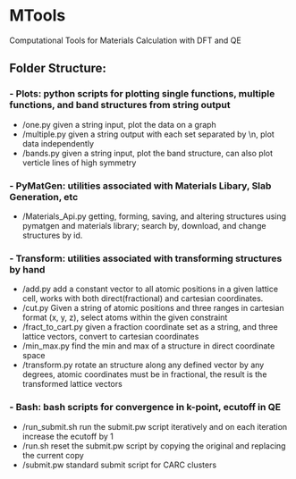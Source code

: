 # MTools
Computational Tools for Materials Calculation with DFT and QE

## Folder Structure:
### - Plots: python scripts for plotting single functions, multiple functions, and band structures from string output
  - /one.py given a string input, plot the data on a graph
  - /multiple.py given a string output with each set separated by \n, plot data independently
  - /bands.py given a string input, plot the band structure, can also plot verticle lines of high symmetry
### - PyMatGen: utilities associated with Materials Libary, Slab Generation, etc
  - /Materials_Api.py getting, forming, saving, and altering structures using pymatgen and materials library; search by, download, and change structures by id.
### - Transform: utilities associated with transforming structures by hand
  - /add.py add a constant vector to all atomic positions in a given lattice cell, works with both direct(fractional) and cartesian coordinates.
  - /cut.py Given a string of atomic positions and three ranges in cartesian format (x, y, z), select atoms within the given constraint
  - /fract_to_cart.py given a fraction coordinate set as a string, and three lattice vectors, convert to cartesian coordinates
  - /min_max.py find the min and max of a structure in direct coordinate space
  - /transform.py rotate an structure along any defined vector by any degrees, atomic coordinates must be in fractional, the result is the transformed lattice vectors
### - Bash: bash scripts for convergence in k-point, ecutoff in QE
  - /run_submit.sh run the submit.pw script iteratively and on each iteration increase the ecutoff by 1
  - /run.sh reset the submit.pw script by copying the original and replacing the current copy
  - /submit.pw standard submit script for CARC clusters 
